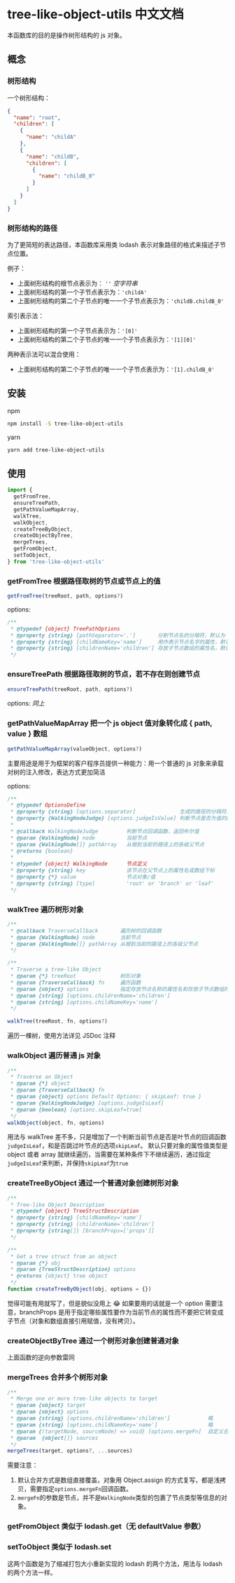 # tree-like-object-utils 中文文档

本函数库的目的是操作树形结构的 js 对象。

## 概念

### 树形结构

一个树形结构：

```json
{
  "name": "root",
  "children": [
    {
      "name": "childA"
    },
    {
      "name": "childB",
      "children": [
        {
          "name": "childB_0"
        }
      ]
    }
  ]
}
```

### 树形结构的路径

为了更简短的表达路径，本函数库采用类 lodash 表示对象路径的格式来描述子节点位置。

例子：

- 上面树形结构的根节点表示为： `''` _空字符串_
- 上面树形结构的第一个子节点表示为：`'childA'`
- 上面树形结构的第二个子节点的唯一一个子节点表示为：`'childB.childB_0'`

索引表示法：

- 上面树形结构的第一个子节点表示为：`'[0]'`
- 上面树形结构的第二个子节点的唯一一个子节点表示为：`'[1][0]'`

两种表示法可以混合使用：

- 上面树形结构的第二个子节点的唯一一个子节点表示为：`'[1].childB_0'`

## 安装

npm

```bash
npm install -S tree-like-object-utils
```

yarn

```bash
yarn add tree-like-object-utils
```

## 使用

```js
import {
  getFromTree,
  ensureTreePath,
  getPathValueMapArray,
  walkTree,
  walkObject,
  createTreeByObject,
  createObjectByTree,
  mergeTrees,
  getFromObject,
  setToObject,
} from 'tree-like-object-utils'
```

### getFromTree 根据路径取树的节点或节点上的值

```js
getFromTree(treeRoot, path, options?)
```

options:

```js
/**
 * @typedef {object} TreePathOptions
 * @property {string} [pathSeparator='.']       分割节点名的分隔符，默认为 '.'
 * @property {string} [childNameKey='name']     用作表示节点名字的属性，默认为 'name'
 * @property {string} [childrenName='children'] 存放子节点数组的属性名，默认为 'children'
 */
```

### ensureTreePath 根据路径取树的节点，若不存在则创建节点

```js
ensureTreePath(treeRoot, path, options?)
```

options: _同上_

### getPathValueMapArray 把一个 js object 值对象转化成 { path, value } 数组

```js
getPathValueMapArray(valueObject, options?)
```

主要用途是用于为框架的客户程序员提供一种能力：用一个普通的 js 对象来承载对树的注入修改，表达方式更加简洁

options:

```js
/**
 * @typedef OptionsDefine
 * @property {string} [options.separator]              生成的路径的分隔符，默认为 '.'
 * @property {WalkingNodeJudge} [options.judgeIsValue] 判断节点是否为值的回调函数，如果判断是一个值的话就不再深入遍历，定义见下
 *
 * @callback WalkingNodeJudge         判断节点回调函数，返回布尔值
 * @param {WalkingNode} node          当前节点
 * @param {WalkingNode[]} pathArray   从根到当前的路径上的各级父节点
 * @returns {boolean}
 *
 * @typedef {object} WalkingNode      节点定义
 * @property {string} key             该节点在父节点上的属性名或数组下标
 * @property {*} value                节点对象/值
 * @property {string} [type]          'root' or 'branch' or 'leaf'
 */
```

### walkTree 遍历树形对象

```js
/**
 * @callback TraverseCallback       遍历树的回调函数
 * @param {WalkingNode} node        当前节点
 * @param {WalkingNode[]} pathArray 从根到当前的路径上的各级父节点
 */

/**
 * Traverse a tree-like Object
 * @param {*} treeRoot              树形对象
 * @param {TraverseCallback} fn     遍历函数
 * @param {object} options          指定存放节点名称的属性名和存放子节点数组的属性名
 * @param {string} [options.childrenName='children']
 * @param {string} [options.childNameKey='name']
 */

walkTree(treeRoot, fn, options?)
```

遍历一棵树，使用方法详见 JSDoc 注释

### walkObject 遍历普通 js 对象

```js
/**
 * Traverse an Object
 * @param {*} object
 * @param {TraverseCallback} fn
 * @param {object} options Default Options: { skipLeaf: true }
 * @param {WalkingNodeJudge} [options.judgeIsLeaf]
 * @param {boolean} [options.skipLeaf=true]
 */
walkObject(object, fn, options)
```

用法与 walkTree 差不多，只是增加了一个判断当前节点是否是叶节点的回调函数`judgeIsLeaf`，和是否跳过叶节点的选项`skipLeaf`。
默认只要对象的属性值类型是 object 或者 array 就继续遍历，当需要在某种条件下不继续遍历，通过指定`judgeIsLeaf`来判断，并保持`skipLeaf`为`true`

### createTreeByObject 通过一个普通对象创建树形对象

```js
/**
 * Tree-like Object Description
 * @typedef {object} TreeStructDescription
 * @property {string} [childNameKey='name']
 * @property {string} [childrenName='children']
 * @property {string[]} [branchProps=['props']]
 */

/**
 * Get a tree struct from an object
 * @param {*} obj
 * @param {TreeStructDescription} options
 * @returns {object} tree object
 */
function createTreeByObject(obj, options = {})
```

觉得可能有用就写了，但是貌似没用上 😂
如果要用的话就是一个 option 需要注意，branchProps 是用于指定哪些属性要作为当前节点的属性而不要把它转变成子节点（对象和数组直接引用赋值，没有拷贝）。

### createObjectByTree 通过一个树形对象创建普通对象

上面函数的逆向参数雷同

### mergeTrees 合并多个树形对象

```js
/**
 * Merge one or more tree-like objects to target
 * @param {object} target
 * @param {object} options
 * @param {string} [options.childrenName='children']            略
 * @param {string} [options.childNameKey='name']                略
 * @param {(targetNode, sourceNode) => void} [options.mergeFn]  自定义合并方式的回调函数
 * @param  {object[]} sources
 */
mergeTrees(target, options?, ...sources)
```

需要注意：

1. 默认合并方式是数组直接覆盖，对象用 Object.assign 的方式复写，都是浅拷贝，需要指定`options.mergeFn`回调函数。
2. `mergeFn`的参数是节点，并不是`WalkingNode`类型的包裹了节点类型等信息的对象。

### getFromObject 类似于 lodash.get（无 defaultValue 参数）

### setToObject 类似于 lodash.set

这两个函数是为了缩减打包大小重新实现的 lodash 的两个方法，用法与 lodash 的两个方法一样。
